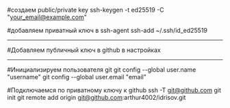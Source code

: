 #создаем public/private key
ssh-keygen -t ed25519 -C "your_email@example.com" 

#добавляем приватный ключ в ssh-agent
ssh-add ~/.ssh/id_ed25519 

--------------------------------
#Добавляем публичный ключ в github в настройках


-----------------------------------
#Инициализируем пользователя git
git config --global user.name "username"
git config --global user.email "email"

#Подключаемся по приватному ключу к github
ssh -T git@github.com
git init
git remote add origin git@github.com:arthur4002/idrisov.git


